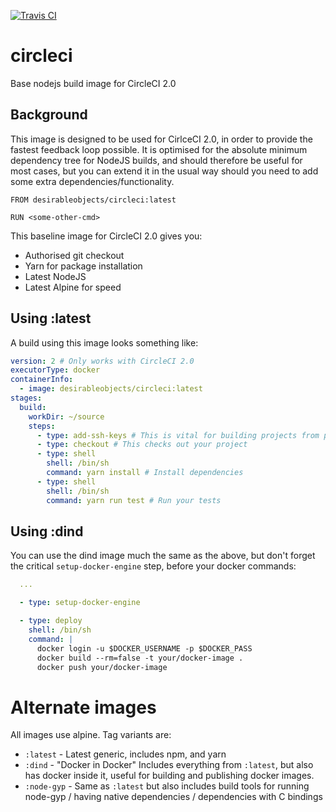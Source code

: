 [![Travis CI](https://api.travis-ci.org/desirable-objects/circleci.svg?branch=master)](https://travis-ci.org/desirable-objects/circleci)

# circleci
Base nodejs build image for CircleCI 2.0

## Background

This image is designed to be used for CirlceCI 2.0, in order to provide the fastest feedback loop possible.
It is optimised for the absolute minimum dependency tree for NodeJS builds, and should therefore be useful for most cases,
but you can extend it in the usual way should you need to add some extra dependencies/functionality.

```
FROM desirableobjects/circleci:latest

RUN <some-other-cmd>
```

This baseline image for CircleCI 2.0 gives you:

- Authorised git checkout
- Yarn for package installation
- Latest NodeJS
- Latest Alpine for speed

## Using :latest

A build using this image looks something like:

```yaml
version: 2 # Only works with CircleCI 2.0
executorType: docker
containerInfo:
  - image: desirableobjects/circleci:latest
stages:
  build:
    workDir: ~/source
    steps:
      - type: add-ssh-keys # This is vital for building projects from private github repos 
      - type: checkout # This checks out your project
      - type: shell
        shell: /bin/sh
        command: yarn install # Install dependencies
      - type: shell
        shell: /bin/sh
        command: yarn run test # Run your tests
```

## Using :dind

You can use the dind image much the same as the above, but don't forget the critical `setup-docker-engine` step, before your docker commands:

```yaml
  ...

  - type: setup-docker-engine

  - type: deploy
    shell: /bin/sh
    command: |
      docker login -u $DOCKER_USERNAME -p $DOCKER_PASS
      docker build --rm=false -t your/docker-image .
      docker push your/docker-image
```

# Alternate images

All images use alpine. Tag variants are:

- `:latest` - Latest generic, includes npm, and yarn
- `:dind` - "Docker in Docker" Includes everything from `:latest`, but also has docker inside it, useful for building and publishing docker images.
- `:node-gyp` - Same as `:latest` but also includes build tools for running node-gyp / having native dependencies / dependencies with C bindings
